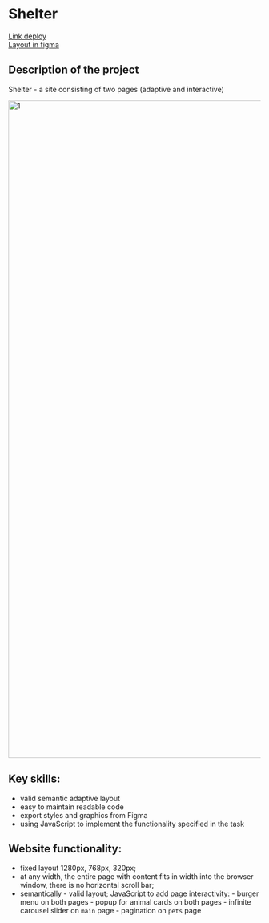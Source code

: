 # Shelter   

[Link deploy](https://juliaavona.github.io/shelter/pages/main/index.html)  
[Layout in figma](https://www.figma.com/file/Yk6EnbY63FyG2PJTFkJDMh/shelter)    
  
## Description of the project
Shelter - a site consisting of two pages (adaptive and interactive)

<img width="1313" alt="1" src="https://user-images.githubusercontent.com/94717941/232163363-884338a4-8125-4498-a833-ca3c74498740.png">

## Key skills:
- valid semantic adaptive layout
- easy to maintain readable code
- export styles and graphics from Figma
- using JavaScript to implement the functionality specified in the task

## Website functionality:
- fixed layout 1280px, 768px, 320px;
- at any width, the entire page with content fits in width into the browser window, there is no horizontal scroll bar;
- semantically - valid layout;
JavaScript to add page interactivity:
      - burger menu on both pages
      - popup for animal cards on both pages
      - infinite carousel slider on `main` page
      - pagination on `pets` page
